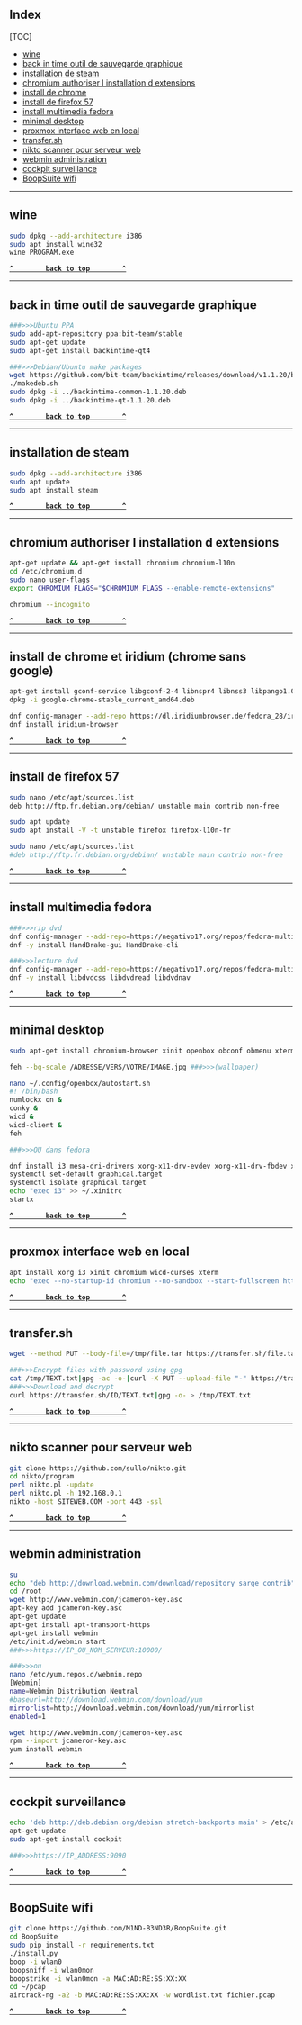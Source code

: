 ## Index

[TOC]

- [wine](#wine)
- [back in time outil de sauvegarde graphique](#back-in-time-outil-de-sauvegarde-graphique)
- [installation de steam](#installation-de-steam)
- [chromium authoriser l installation d extensions](#chromium-authoriser-l-installation-d-extensions)
- [install de chrome](#install-de-chrome)
- [install de firefox 57](#install-de-firefox-57)
- [install multimedia fedora](#install-multimedia-fedora)
- [minimal desktop](#minimal-desktop)
- [proxmox interface web en local](#proxmox-interface-web-en-local)
- [transfer.sh](#transfersh)
- [nikto scanner pour serveur web](#nikto-scanner-pour-serveur-web)
- [webmin administration](#webmin-administration)
- [cockpit surveillance](#cockpit-surveillance)
- [BoopSuite wifi](#boopsuite-wifi)

_____________________________________________________________________________________
wine
-------------------------------------------------------------------------------------
```bash
sudo dpkg --add-architecture i386
sudo apt install wine32 
wine PROGRAM.exe
```

**[`^        back to top        ^`](#)**

_____________________________________________________________________________________
back in time outil de sauvegarde graphique
-------------------------------------------------------------------------------------
```bash
###>>>Ubuntu PPA
sudo add-apt-repository ppa:bit-team/stable
sudo apt-get update
sudo apt-get install backintime-qt4

###>>>Debian/Ubuntu make packages
wget https://github.com/bit-team/backintime/releases/download/v1.1.20/backintime-1.1.20.tar.gz
./makedeb.sh
sudo dpkg -i ../backintime-common-1.1.20.deb
sudo dpkg -i ../backintime-qt-1.1.20.deb
```

**[`^        back to top        ^`](#)**

_____________________________________________________________________________________
installation de steam
-------------------------------------------------------------------------------------
```bash
sudo dpkg --add-architecture i386
sudo apt update
sudo apt install steam
```

**[`^        back to top        ^`](#)**

_____________________________________________________________________________________
chromium authoriser l installation d extensions
-------------------------------------------------------------------------------------
```bash
apt-get update && apt-get install chromium chromium-l10n
cd /etc/chromium.d
sudo nano user-flags
export CHROMIUM_FLAGS="$CHROMIUM_FLAGS --enable-remote-extensions"

chromium --incognito
```

**[`^        back to top        ^`](#)**

_____________________________________________________________________________________
install de chrome et iridium (chrome sans google)
-------------------------------------------------------------------------------------
```bash
apt-get install gconf-service libgconf-2-4 libnspr4 libnss3 libpango1.0-0 libappindicator1 libcurl3
dpkg -i google-chrome-stable_current_amd64.deb

dnf config-manager --add-repo https://dl.iridiumbrowser.de/fedora_28/iridium-browser.repo
dnf install iridium-browser
```

**[`^        back to top        ^`](#)**

_____________________________________________________________________________________
install de firefox 57
-------------------------------------------------------------------------------------
```bash
sudo nano /etc/apt/sources.list
deb http://ftp.fr.debian.org/debian/ unstable main contrib non-free

sudo apt update
sudo apt install -V -t unstable firefox firefox-l10n-fr

sudo nano /etc/apt/sources.list
#deb http://ftp.fr.debian.org/debian/ unstable main contrib non-free
```

**[`^        back to top        ^`](#)**

_____________________________________________________________________________________
install multimedia fedora
-------------------------------------------------------------------------------------
```bash
###>>>rip dvd
dnf config-manager --add-repo=https://negativo17.org/repos/fedora-multimedia.repo
dnf -y install HandBrake-gui HandBrake-cli

###>>>lecture dvd
dnf config-manager --add-repo=https://negativo17.org/repos/fedora-multimedia.repo
dnf -y install libdvdcss libdvdread libdvdnav
```

**[`^        back to top        ^`](#)**

_____________________________________________________________________________________
minimal desktop
-------------------------------------------------------------------------------------
```bash
sudo apt-get install chromium-browser xinit openbox obconf obmenu xterm leafpad wicd gmrun alsa-utils pulseaudio pcmanfm

feh --bg-scale /ADRESSE/VERS/VOTRE/IMAGE.jpg ###>>>(wallpaper)

nano ~/.config/openbox/autostart.sh
#! /bin/bash
numlockx on &
conky &
wicd &
wicd-client &
feh

###>>>OU dans fedora

dnf install i3 mesa-dri-drivers xorg-x11-drv-evdev xorg-x11-drv-fbdev xorg-x11-drv-synaptics
systemctl set-default graphical.target
systemctl isolate graphical.target
echo "exec i3" >> ~/.xinitrc
startx
```

**[`^        back to top        ^`](#)**

_____________________________________________________________________________________
proxmox interface web en local
-------------------------------------------------------------------------------------
```bash
apt install xorg i3 xinit chromium wicd-curses xterm
echo "exec --no-startup-id chromium --no-sandbox --start-fullscreen https://localhost:8006" >> .config/i3/config
```

**[`^        back to top        ^`](#)**

_____________________________________________________________________________________
transfer.sh
-------------------------------------------------------------------------------------
```bash
wget --method PUT --body-file=/tmp/file.tar https://transfer.sh/file.tar -O - -nv

###>>>Encrypt files with password using gpg 
cat /tmp/TEXT.txt|gpg -ac -o-|curl -X PUT --upload-file "-" https://transfer.sh/TEXT.txt 
###>>>Download and decrypt 
curl https://transfer.sh/ID/TEXT.txt|gpg -o- > /tmp/TEXT.txt
```

**[`^        back to top        ^`](#)**

_____________________________________________________________________________________
nikto scanner pour serveur web
-------------------------------------------------------------------------------------
```bash
git clone https://github.com/sullo/nikto.git
cd nikto/program
perl nikto.pl -update
perl nikto.pl -h 192.168.0.1
nikto -host SITEWEB.COM -port 443 -ssl
```

**[`^        back to top        ^`](#)**

_____________________________________________________________________________________
webmin administration
-------------------------------------------------------------------------------------
```bash
su
echo "deb http://download.webmin.com/download/repository sarge contrib" >> /etc/apt/sources.list
cd /root
wget http://www.webmin.com/jcameron-key.asc
apt-key add jcameron-key.asc
apt-get update
apt-get install apt-transport-https
apt-get install webmin
/etc/init.d/webmin start
###>>>https://IP_OU_NOM_SERVEUR:10000/

###>>>ou
nano /etc/yum.repos.d/webmin.repo
[Webmin]
name=Webmin Distribution Neutral
#baseurl=http://download.webmin.com/download/yum
mirrorlist=http://download.webmin.com/download/yum/mirrorlist
enabled=1

wget http://www.webmin.com/jcameron-key.asc
rpm --import jcameron-key.asc
yum install webmin
```

**[`^        back to top        ^`](#)**

_____________________________________________________________________________________
cockpit surveillance
-------------------------------------------------------------------------------------
```bash
echo 'deb http://deb.debian.org/debian stretch-backports main' > /etc/apt/sources.list.d/backports.list
apt-get update
sudo apt-get install cockpit

###>>>https://IP_ADDRESS:9090
```

**[`^        back to top        ^`](#)**

_____________________________________________________________________________________
BoopSuite wifi
-------------------------------------------------------------------------------------
```bash
git clone https://github.com/M1ND-B3ND3R/BoopSuite.git
cd BoopSuite
sudo pip install -r requirements.txt
./install.py
boop -i wlan0
boopsniff -i wlan0mon
boopstrike -i wlan0mon -a MAC:AD:RE:SS:XX:XX
cd ~/pcap
aircrack-ng -a2 -b MAC:AD:RE:SS:XX:XX -w wordlist.txt fichier.pcap
```

**[`^        back to top        ^`](#)**
